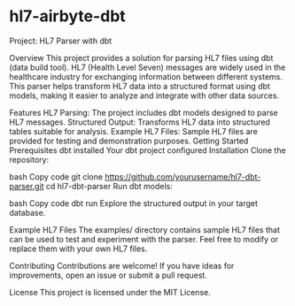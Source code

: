 # hl7-airbyte-dbt
Project: HL7 Parser with dbt

Overview
This project provides a solution for parsing HL7 files using dbt (data build tool). HL7 (Health Level Seven) messages are widely used in the healthcare industry for exchanging information between different systems. This parser helps transform HL7 data into a structured format using dbt models, making it easier to analyze and integrate with other data sources.

Features
HL7 Parsing: The project includes dbt models designed to parse HL7 messages.
Structured Output: Transforms HL7 data into structured tables suitable for analysis.
Example HL7 Files: Sample HL7 files are provided for testing and demonstration purposes.
Getting Started
Prerequisites
dbt installed
Your dbt project configured
Installation
Clone the repository:

bash
Copy code
git clone https://github.com/yourusername/hl7-dbt-parser.git
cd hl7-dbt-parser
Run dbt models:

bash
Copy code
dbt run
Explore the structured output in your target database.

Example HL7 Files
The examples/ directory contains sample HL7 files that can be used to test and experiment with the parser. Feel free to modify or replace them with your own HL7 files.

Contributing
Contributions are welcome! If you have ideas for improvements, open an issue or submit a pull request.

License
This project is licensed under the MIT License.

